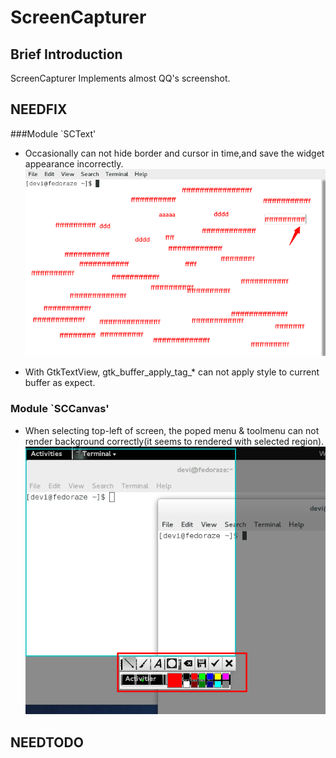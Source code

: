 
ScreenCapturer
==============


Brief Introduction
------------------

ScreenCapturer Implements almost QQ's screenshot.




NEEDFIX
-------

###Module `SCText'

* Occasionally can not hide border and cursor in time,and save the widget appearance incorrectly.
    ![](./b1.png)

* With GtkTextView, gtk_buffer_apply_tag_* can not apply style to current buffer as expect.


### Module `SCCanvas'

* When selecting  top-left of screen, the poped menu & toolmenu can not render background correctly(it seems to rendered with selected region).
    ![](./b0.png)


NEEDTODO
--------


